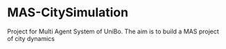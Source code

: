 # MAS-CitySimulation
Project for Multi Agent System of UniBo. The aim is to build a MAS project of city dynamics
